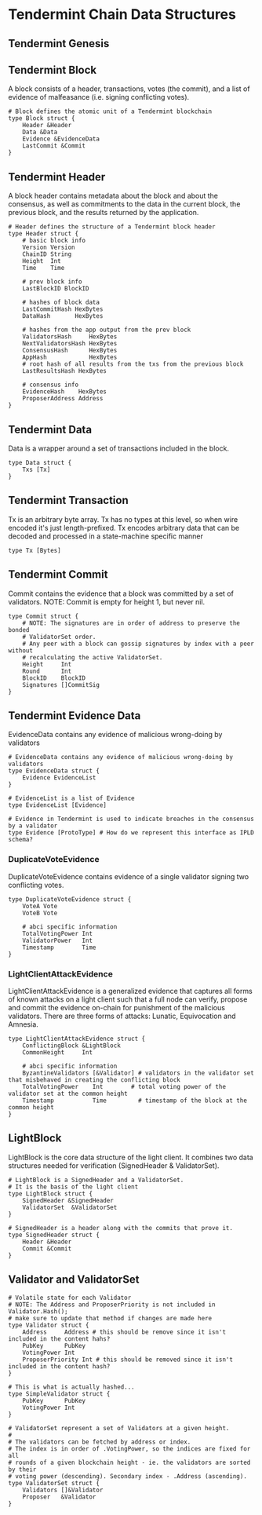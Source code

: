 # Tendermint Chain Data Structures

## Tendermint Genesis

## Tendermint Block
A block consists of a header, transactions, votes (the commit), and a list of evidence of malfeasance (i.e. signing conflicting votes).
```ipldsch
# Block defines the atomic unit of a Tendermint blockchain
type Block struct {
	Header &Header
	Data &Data
	Evidence &EvidenceData
	LastCommit &Commit
}
```

## Tendermint Header
A block header contains metadata about the block and about the consensus, as well as commitments to the data in the current block,
the previous block, and the results returned by the application.
```ipldsch
# Header defines the structure of a Tendermint block header
type Header struct {
	# basic block info
	Version Version
	ChainID String
	Height  Int
	Time    Time

	# prev block info
	LastBlockID BlockID

	# hashes of block data
	LastCommitHash HexBytes
	DataHash       HexBytes

	# hashes from the app output from the prev block
	ValidatorsHash     HexBytes
	NextValidatorsHash HexBytes
	ConsensusHash      HexBytes
	AppHash            HexBytes
	# root hash of all results from the txs from the previous block
	LastResultsHash HexBytes

	# consensus info
	EvidenceHash    HexBytes
	ProposerAddress Address
}
```

## Tendermint Data
Data is a wrapper around a set of transactions included in the block.
```ipldsch
type Data struct {
	Txs [Tx]
}
```

## Tendermint Transaction
Tx is an arbitrary byte array.
Tx has no types at this level, so when wire encoded it's just length-prefixed.
Tx encodes arbitrary data that can be decoded and processed in a state-machine specific manner
```ipldsch
type Tx [Bytes]
```

## Tendermint Commit
Commit contains the evidence that a block was committed by a set of validators.
NOTE: Commit is empty for height 1, but never nil.

```ipldsch
type Commit struct {
	# NOTE: The signatures are in order of address to preserve the bonded
	# ValidatorSet order.
	# Any peer with a block can gossip signatures by index with a peer without
	# recalculating the active ValidatorSet.
	Height     Int
	Round      Int
	BlockID    BlockID
	Signatures []CommitSig
}
```

## Tendermint Evidence Data
EvidenceData contains any evidence of malicious wrong-doing by validators
```ipldsch
# EvidenceData contains any evidence of malicious wrong-doing by validators
type EvidenceData struct {
	Evidence EvidenceList
}

# EvidenceList is a list of Evidence
type EvidenceList [Evidence]

# Evidence in Tendermint is used to indicate breaches in the consensus by a validator
type Evidence [ProtoType] # How do we represent this interface as IPLD schema?
```

### DuplicateVoteEvidence
DuplicateVoteEvidence contains evidence of a single validator signing two conflicting votes.
```ipldsch
type DuplicateVoteEvidence struct {
	VoteA Vote
	VoteB Vote

	# abci specific information
	TotalVotingPower Int
	ValidatorPower   Int
	Timestamp        Time
}
```

### LightClientAttackEvidence
LightClientAttackEvidence is a generalized evidence that captures all forms of known attacks on
a light client such that a full node can verify, propose and commit the evidence on-chain for
punishment of the malicious validators. There are three forms of attacks: Lunatic, Equivocation and Amnesia.
```ipldsch
type LightClientAttackEvidence struct {
	ConflictingBlock &LightBlock
	CommonHeight     Int

	# abci specific information
	ByzantineValidators [&Validator] # validators in the validator set that misbehaved in creating the conflicting block
	TotalVotingPower    Int        # total voting power of the validator set at the common height
	Timestamp           Time         # timestamp of the block at the common height
}
```

## LightBlock
LightBlock is the core data structure of the light client.
It combines two data structures needed for verification (SignedHeader & ValidatorSet).
```ipldsch
# LightBlock is a SignedHeader and a ValidatorSet.
# It is the basis of the light client
type LightBlock struct {
	SignedHeader &SignedHeader
	ValidatorSet  &ValidatorSet
}

# SignedHeader is a header along with the commits that prove it.
type SignedHeader struct {
	Header &Header
	Commit &Commit
}
```

## Validator and ValidatorSet
```ipldsch
# Volatile state for each Validator
# NOTE: The Address and ProposerPriority is not included in Validator.Hash();
# make sure to update that method if changes are made here
type Validator struct {
	Address     Address # this should be remove since it isn't included in the content hahs?
	PubKey      PubKey
	VotingPower Int
	ProposerPriority Int # this should be removed since it isn't included in the content hash?
}

# This is what is actually hashed...
type SimpleValidator struct {
	PubKey      PubKey
	VotingPower Int
}

# ValidatorSet represent a set of Validators at a given height.
#
# The validators can be fetched by address or index.
# The index is in order of .VotingPower, so the indices are fixed for all
# rounds of a given blockchain height - ie. the validators are sorted by their
# voting power (descending). Secondary index - .Address (ascending).
type ValidatorSet struct {
	Validators []&Validator
	Proposer   &Validator
}
```